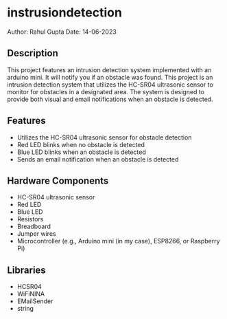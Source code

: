 # instrusiondetection
Author: Rahul Gupta
Date: 14-06-2023
## Description
This project features an intrusion detection system implemented with an arduino mini. It will notify you if an obstacle was found.
This project is an intrusion detection system that utilizes the HC-SR04 ultrasonic sensor to monitor for obstacles in a designated area. 
The system is designed to provide both visual and email notifications when an obstacle is detected.

## Features
+ Utilizes the HC-SR04 ultrasonic sensor for obstacle detection
+ Red LED blinks when no obstacle is detected
+ Blue LED blinks when an obstacle is detected
+ Sends an email notification when an obstacle is detected

## Hardware Components
+ HC-SR04 ultrasonic sensor
+ Red LED
+ Blue LED
+ Resistors
+ Breadboard
+ Jumper wires
+ Microcontroller (e.g., Arduino mini (in my case), ESP8266, or Raspberry Pi)
 
 ## Libraries
 + HCSR04
 + WiFiNINA
 + EMailSender
 + string
